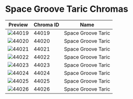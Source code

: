 # Space Groove Taric Chromas



| Preview | Chroma ID | Name |
|---------|-----------|------|
| ![44019](https://raw.communitydragon.org/latest/plugins/rcp-be-lol-game-data/global/default/v1/champion-chroma-images/44/44019.png) | 44019 | Space Groove Taric |
| ![44020](https://raw.communitydragon.org/latest/plugins/rcp-be-lol-game-data/global/default/v1/champion-chroma-images/44/44020.png) | 44020 | Space Groove Taric |
| ![44021](https://raw.communitydragon.org/latest/plugins/rcp-be-lol-game-data/global/default/v1/champion-chroma-images/44/44021.png) | 44021 | Space Groove Taric |
| ![44022](https://raw.communitydragon.org/latest/plugins/rcp-be-lol-game-data/global/default/v1/champion-chroma-images/44/44022.png) | 44022 | Space Groove Taric |
| ![44023](https://raw.communitydragon.org/latest/plugins/rcp-be-lol-game-data/global/default/v1/champion-chroma-images/44/44023.png) | 44023 | Space Groove Taric |
| ![44024](https://raw.communitydragon.org/latest/plugins/rcp-be-lol-game-data/global/default/v1/champion-chroma-images/44/44024.png) | 44024 | Space Groove Taric |
| ![44025](https://raw.communitydragon.org/latest/plugins/rcp-be-lol-game-data/global/default/v1/champion-chroma-images/44/44025.png) | 44025 | Space Groove Taric |
| ![44026](https://raw.communitydragon.org/latest/plugins/rcp-be-lol-game-data/global/default/v1/champion-chroma-images/44/44026.png) | 44026 | Space Groove Taric |